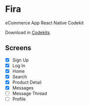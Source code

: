 # Fira

eCommerce App React Native Codekit

Download in [Codekits](https://codekits.co/fira.html)

## Screens

- [x] Sign Up
- [x] Log In
- [x] Home
- [x] Search
- [x] Product Detail
- [x] Messages
- [ ] Message Thread
- [ ] Profile
